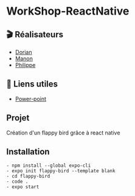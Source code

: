 # WorkShop-ReactNative

## :clapper: Réalisateurs
- [Dorian](https://github.com/dorianstorella)
- [Manon](https://github.com/ManonBracke)
- [Philippe](https://github.com/leroyphilippe2604)


## :paperclip: Liens utiles
- [Power-point](https://docs.google.com/presentation/d/1y70LhiXyRBna9p3Z8MwZVke2psOiftw3_8nvP4Vsj8M/edit?usp=sharing)

## Projet
Création d'un flappy bird grâce à react native

## Installation
    - npm install --global expo-cli
    - expo init flappy-bird --template blank
    - cd flappy-bird
    - code .
    - expo start
